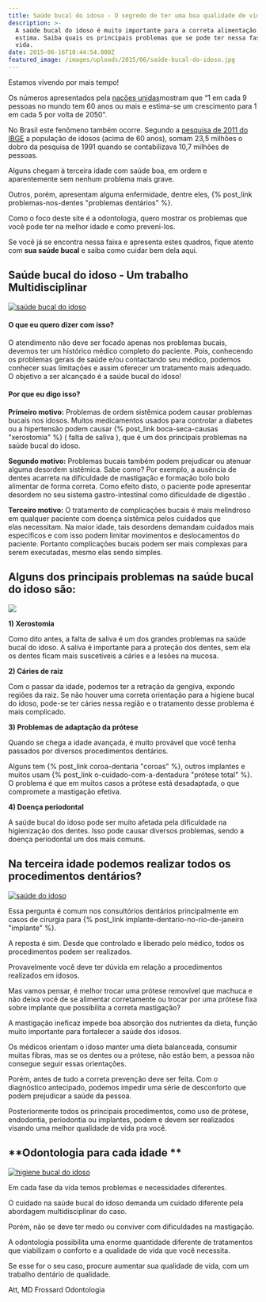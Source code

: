```yaml
---
title: Saúde bucal do idoso - O segredo de ter uma boa qualidade de vida.
description: >-
  A saúde bucal do idoso é muito importante para a correta alimentação e auto
  estima. Saiba quais os principais problemas que se pode ter nessa fase da
  vida.
date: 2015-06-16T10:44:54.000Z
featured_image: /images/uploads/2015/06/saúde-bucal-do-idoso.jpg
---
```


Estamos vivendo por mais tempo! 

Os números apresentados pela [nações unidas](http://www.sdh.gov.br/assuntos/pessoa-idosa/dados-estatisticos/dados-sobre-o-envelhecimento-no-brasil)mostram que “1 em cada 9 pessoas no mundo tem 60 anos ou mais e estima-se um crescimento para 1 em cada 5 por volta de 2050”. 

No Brasil este fenômeno também ocorre. Segundo a [pesquisa de 2011 do IBGE](http://www.sdh.gov.br/assuntos/pessoa-idosa/dados-estatisticos/DadossobreoenvelhecimentonoBrasil.pdf) a população de idosos (acima de 60 anos), somam 23,5 milhões o dobro da pesquisa de 1991 quando se contabilizava 10,7 milhões de pessoas. 

Alguns chegam à terceira idade com saúde boa, em ordem e aparentemente sem nenhum problema mais grave. 

Outros, porém, apresentam alguma enfermidade, dentre eles, {% post_link problemas-nos-dentes "problemas dentários" %}. 

Como o foco deste site é a odontologia, quero mostrar os problemas que você pode ter na melhor idade e como preveni-los. 

Se você já se encontra nessa faixa e apresenta estes quadros, fique atento com **sua saúde bucal** e saiba como cuidar bem dela aqui.

**Saúde bucal do idoso - Um trabalho Multidisciplinar**
-------------------------------------------------------

[![saúde bucal do idoso](/images/uploads/2015/06/saúde-bucal-dos-idosos.jpg)](/images/uploads/2015/06/saúde-bucal-dos-idosos.jpg)

#### **O que eu quero dizer com isso?**

O atendimento não deve ser focado apenas nos problemas bucais, devemos ter um histórico médico completo do paciente. Pois, conhecendo os problemas gerais de saúde e/ou contactando seu médico, podemos conhecer suas limitações e assim oferecer um tratamento mais adequado. O objetivo a ser alcançado é a saúde bucal do idoso!

#### **Por que eu digo isso?**

**Primeiro motivo:** Problemas de ordem sistêmica podem causar problemas bucais nos idosos. Muitos medicamentos usados para controlar a diabetes ou a hipertensão podem causar {% post_link boca-seca-causas "xerostomia" %} ( falta de saliva ), que é um dos principais problemas na saúde bucal do idoso. 

**Segundo motivo:** Problemas bucais também podem prejudicar ou atenuar alguma desordem sistêmica. Sabe como? Por exemplo, a ausência de dentes acarreta na dificuldade de mastigação e formação bolo bolo alimentar de forma correta. Como efeito disto, o paciente pode apresentar desordem no seu sistema gastro-intestinal como dificuldade de digestão . 

**Terceiro motivo:** O tratamento de complicações bucais é mais melindroso em qualquer paciente com doença sistêmica pelos cuidados que elas necessitam. Na maior idade, tais desordens demandam cuidados mais específicos e com isso podem limitar movimentos e deslocamentos do paciente. Portanto complicações bucais podem ser mais complexas para serem executadas, mesmo elas sendo simples.

Alguns dos principais problemas na saúde bucal do idoso são:
------------------------------------------------------------

![](/images/uploads/2017/02/prótese-dentária.jpg) 

**1) Xerostomia** 

Como dito antes, a falta de saliva é um dos grandes problemas na saúde bucal do idoso. A saliva é importante para a proteção dos dentes, sem ela os dentes ficam mais suscetíveis a cáries e a lesões na mucosa. 

**2) Cáries de raiz** 

Com o passar da idade, podemos ter a retração da gengiva, expondo regiões da raiz. Se não houver uma correta orientação para a higiene bucal do idoso, pode-se ter cáries nessa região e o tratamento desse problema é mais complicado. 

**3) Problemas de adaptação da prótese** 

Quando se chega a idade avançada, é muito provável que você tenha passados por diversos procedimentos dentários. 

Alguns tem {% post_link coroa-dentaria "coroas" %}, outros implantes e muitos usam {% post_link o-cuidado-com-a-dentadura "prótese total" %}. O problema é que em muitos casos a prótese está desadaptada, o que compromete a mastigação efetiva. 

**4) Doença periodontal** 

A saúde bucal do idoso pode ser muito afetada pela dificuldade na higienização dos dentes. Isso pode causar diversos problemas, sendo a doença periodontal um dos mais comuns.

**Na terceira idade podemos realizar todos os procedimentos dentários?**
-------------------------------------------------------------------------

[![saúde do idoso](/images/uploads/2015/06/saúde-do-idoso.jpg)](/images/uploads/2015/06/saúde-do-idoso.jpg) 

Essa pergunta é comum nos consultórios dentários principalmente em casos de cirurgia para {% post_link implante-dentario-no-rio-de-janeiro "implante" %}. 

A reposta é sim. Desde que controlado e liberado pelo médico, todos os procedimentos podem ser realizados. 

Provavelmente você deve ter dúvida em relação a procedimentos realizados em idosos.

Mas vamos pensar, é melhor trocar uma prótese removível que machuca e não deixa você de se alimentar corretamente ou trocar por uma prótese fixa sobre implante que possibilita a correta mastigação? 

A mastigação ineficaz impede boa absorção dos nutrientes da dieta, função muito importante para fortalecer a saúde dos idosos. 

Os médicos orientam o idoso manter uma dieta balanceada, consumir muitas fibras, mas se os dentes ou a prótese, não estão bem, a pessoa não consegue seguir essas orientações. 

Porém, antes de tudo a correta prevenção deve ser feita. Com o diagnóstico antecipado, podemos impedir uma série de desconforto que podem prejudicar a saúde da pessoa. 

Posteriormente todos os principais procedimentos, como uso de prótese, endodontia, periodontia ou implantes, podem e devem ser realizados visando uma melhor qualidade de vida pra você.

**Odontologia para cada idade **
--------------------------------

[![higiene bucal do idoso](/images/uploads/2015/06/higiene-bucal-do-idoso.jpg)](/images/uploads/2015/06/higiene-bucal-do-idoso.jpg) 

Em cada fase da vida temos problemas e necessidades diferentes. 

O cuidado na saúde bucal do idoso demanda um cuidado diferente pela abordagem multidisciplinar do caso. 

Porém, não se deve ter medo ou conviver com dificuldades na mastigação. 

A odontologia possibilita uma enorme quantidade diferente de tratamentos que viabilizam o conforto e a qualidade de vida que você necessita. 

Se esse for o seu caso, procure aumentar sua qualidade de vida, com um trabalho dentário de qualidade. 

Att, 
MD Frossard Odontologia
